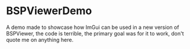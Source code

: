 # BSPViewerDemo
A demo made to showcase how ImGui can be used in a new version of BSPViewer, the code is terrible, the primary goal was for it to work, don't quote me on anything here.

